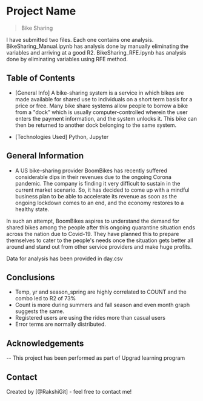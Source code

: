 # Project Name
> Bike Sharing

I have submitted two files. Each one contains one analysis. 
BikeSharing_Manual.ipynb has analysis done by manually eliminating the variables and arriving at a good R2.
BikeSharing_RFE.ipynb has analysis done by eliminating variables using RFE method. 


## Table of Contents
* [General Info]
A bike-sharing system is a service in which bikes are made available for shared use to individuals on a short term basis for a price or free. Many bike share systems allow people to borrow a bike from a "dock" which is usually computer-controlled wherein the user enters the payment information, and the system unlocks it. This bike can then be returned to another dock belonging to the same system.


* [Technologies Used]
Python, Jupyter

<!-- You can include any other section that is pertinent to your problem -->

## General Information
- A US bike-sharing provider BoomBikes has recently suffered considerable dips in their revenues due to the ongoing Corona pandemic. The company is finding it very difficult to sustain in the current market scenario. So, it has decided to come up with a mindful business plan to be able to accelerate its revenue as soon as the ongoing lockdown comes to an end, and the economy restores to a healthy state. 


In such an attempt, BoomBikes aspires to understand the demand for shared bikes among the people after this ongoing quarantine situation ends across the nation due to Covid-19. They have planned this to prepare themselves to cater to the people's needs once the situation gets better all around and stand out from other service providers and make huge profits.

Data for analysis has been provided in day.csv

<!-- You don't have to answer all the questions - just the ones relevant to your project. -->

## Conclusions
- Temp, yr and season_spring are highly correlated to COUNT and the combo led to R2 of 73%
- Count is more during summers and fall season and even month graph suggests the same.
- Registered users are using the rides more than casual users
- Error terms are normally distributed.

<!-- You don't have to answer all the questions - just the ones relevant to your project. -->


## Acknowledgements
-- This project has been performed as part of Upgrad learning program

## Contact
Created by [@RakshiGit] - feel free to contact me!


<!-- Optional -->
<!-- ## License -->
<!-- This project is open source and available under the [... License](). -->

<!-- You don't have to include all sections - just the one's relevant to your project -->
